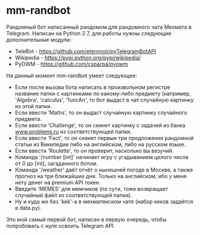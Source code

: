 # mm-randbot
Рандомный бот написанный рандомом для рандомного чата Мехмата в Telegram. Написан на Python 2.7, для работы нужны следующие дополнительные модули:
- TeleBot - https://github.com/eternnoir/pyTelegramBotAPI 
- Wikipedia - https://pypi.python.org/pypi/wikipedia/
- PyOWM - https://github.com/csparpa/pyowm
   
На данный момент mm-randbot умеет следующее:

-  Если после вызова бота написать в произвольном регистре название папки с картинками по какому-либо предмету (например, 'Algebra', 'calculus', 'funcAn', то бот выдаст в чат случайную картинку из этой папки.
-  Если ввести 'Maths', то он выдаст случайную картинку случайного предмета.
-  Если ввести 'Challenge', то он скинет картинку с задачей из банка www.problems.ru из соответствующей папки.
-  Если ввести 'Fact', то он скинет первые три предложения рандомной статьи из Википедии либо на английском, либо на русском языке.
-  Если ввести 'Roulette', то он проверит, насколько вы везучий.
-  Команда '/number [int]' начинает игру с угадыванием целого числа от 0 до [int], загаданного ботом.
-  Команда '/weather' даёт отчёт о нынешней погоде в Москве, а также прогноз на три ближайших дня. Только на английском, ибо у меня нету денег на premium API токен.
-  Введите 'MEMES' для мемчиков (по сути, тоже возвращает случайный файл из соответствующей папки).
-  Ну и куда же без 'kek'-а в мехматянском чате (набор кеков задаётся в data.py).
   
Это мой самый первой бот, написан в первую очередь, чтобы попробовать с нуля освоить Telegram API. 
